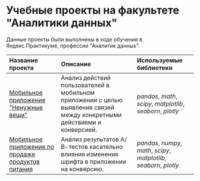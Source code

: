 # Учебные проекты на факультете "Аналитики данных" 
Данные проекты были выполнены в ходе обучения в Яндекс.Практикуме, профессии "Аналитик данных".

|**Название проекта**      |**Описание**                                |**Используемые библиотеки** |
|:-------------------------|:-------------------------------------------|:---------------------------|
|[Мобильное приложение "Ненужные вещи"]()|Анализ действий пользователей в мобильном приложении с целью выявления связей между конкретными действиями и конверсией.| *pandas*, *math*, *scipy*, *matplotlib*, *seaborn*, *plotly*|
|[Мобильное приложение по продаже продуктов питания]()|Анализ результатов А/В-тестов касательно влияния изменения шрифта в приложении на конверсию.|*pandas*, *numpy*, *math*, *scipy*, *matplotlib*, *seaborn*, *plotly*|
